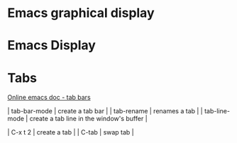 
# Emacs graphical display

# Emacs Display


# Tabs

[Online emacs doc - tab bars](https://www.gnu.org/software/emacs/manual/html_node/emacs/Tab-Bars.html)

| tab-bar-mode  | create a tab bar                         |
| tab-rename    | renames a tab                            |
| tab-line-mode | create a tab line in the window's buffer |

| C-x t 2 | create a tab |
| C-tab   | swap tab     |